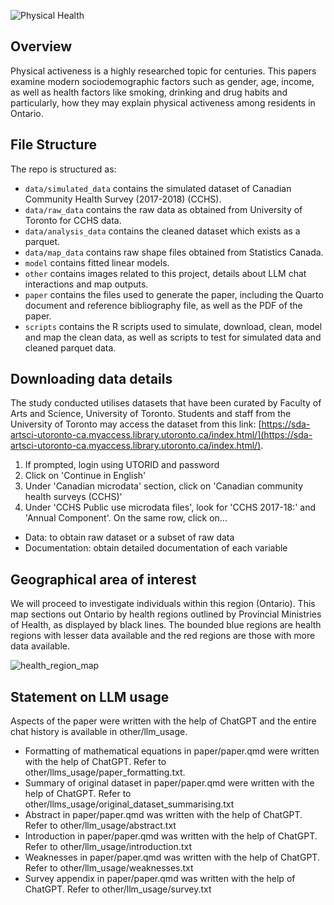 ![Physical Health](https://github.com/user-attachments/assets/03234d68-0bb0-42a9-802d-fe4408fa5bce)

## Overview

Physical activeness is a highly researched topic for centuries. This papers examine modern sociodemographic factors such as gender, age, income, as well as health factors like smoking, drinking and drug habits and particularly, how they may explain physical activeness among residents in Ontario. 

## File Structure

The repo is structured as:

-   `data/simulated_data` contains the simulated dataset of Canadian Community Health Survey (2017-2018) (CCHS).
-   `data/raw_data` contains the raw data as obtained from University of Toronto for CCHS data.
-   `data/analysis_data` contains the cleaned dataset which exists as a parquet.
-   `data/map_data` contains raw shape files obtained from Statistics Canada.
-   `model` contains fitted linear models. 
-   `other` contains images related to this project, details about LLM chat interactions and map outputs.
-   `paper` contains the files used to generate the paper, including the Quarto document and reference bibliography file, as well as the PDF of the paper. 
-   `scripts` contains the R scripts used to simulate, download, clean, model and map the clean data, as well as scripts to test for simulated data and cleaned parquet data.

## Downloading data details

The study conducted utilises datasets that have been curated by Faculty of Arts and Science, University of Toronto. Students and staff from the University of Toronto may access the dataset from this link: [https://sda-artsci-utoronto-ca.myaccess.library.utoronto.ca/index.html/](https://sda-artsci-utoronto-ca.myaccess.library.utoronto.ca/index.html/).
1. If prompted, login using UTORID and password
2. Click on 'Continue in English'
3. Under 'Canadian microdata' section, click on 'Canadian community health surveys (CCHS)'
4. Under 'CCHS Public use microdata files', look for 'CCHS 2017-18:' and 'Annual Component'. On the same row, click on...
  
  - Data: to obtain raw dataset or a subset of raw data
  - Documentation: obtain detailed documentation of each variable
  
## Geographical area of interest
We will proceed to investigate individuals within this region (Ontario). This map sections out Ontario by health regions outlined by Provincial Ministries of Health, as displayed by black lines. The bounded blue regions are health regions with lesser data available and the red regions are those with more data available.

![health_region_map](https://github.com/user-attachments/assets/9ec11f01-b671-45df-8a7b-fe188f5fe39f)


## Statement on LLM usage

Aspects of the paper were written with the help of ChatGPT and the entire chat history is available in other/llm_usage.
- Formatting of mathematical equations in paper/paper.qmd were written with the help of ChatGPT. Refer to other/llms_usage/paper_formatting.txt.
- Summary of original dataset in paper/paper.qmd were written with the help of ChatGPT. Refer to other/llms_usage/original_dataset_summarising.txt
- Abstract in paper/paper.qmd was written with the help of ChatGPT. Refer to other/llm_usage/abstract.txt
- Introduction in paper/paper.qmd was written with the help of ChatGPT. Refer to other/llm_usage/introduction.txt
- Weaknesses in paper/paper.qmd was written with the help of ChatGPT. Refer to other/llm_usage/weaknesses.txt
- Survey appendix in paper/paper.qmd was written with the help of ChatGPT. Refer to other/llm_usage/survey.txt 